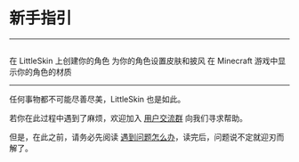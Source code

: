 # 新手指引

---

<p style="margin-bottom: 2em"></p>

<NCard title="创建角色" link="./player" >
在 LittleSkin 上创建你的角色
</NCard>
<NCard title="设定材质" link="./textures" >
为你的角色设置皮肤和披风
</NCard>
<NCard title="配置 Mod" link="./mod" >
在 Minecraft 游戏中显示你的角色的材质
</NCard>

---

任何事物都不可能尽善尽美，LittleSkin 也是如此。

若你在此过程中遇到了麻烦，欢迎加入 [用户交流群](../user-group.md) 向我们寻求帮助。

但是，在此之前，请务必先阅读 [遇到问题怎么办](../problems.md)，读完后，问题说不定就迎刃而解了。
